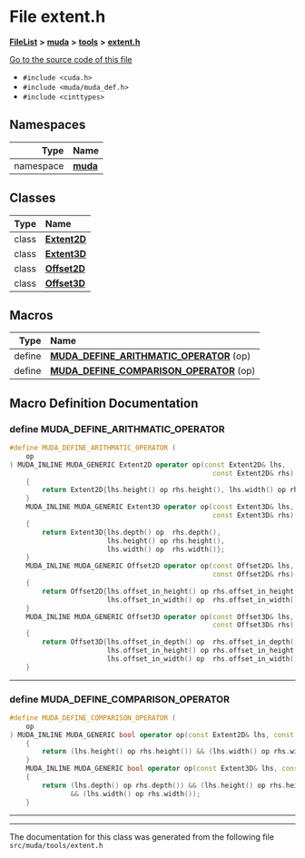 

# File extent.h



[**FileList**](files.md) **>** [**muda**](dir_be047e8c00f93e2e88c2a417393a7f42.md) **>** [**tools**](dir_4d62fb1c1e2c9fb3fa1c4847a09b7b77.md) **>** [**extent.h**](extent_8h.md)

[Go to the source code of this file](extent_8h_source.md)



* `#include <cuda.h>`
* `#include <muda/muda_def.h>`
* `#include <cinttypes>`













## Namespaces

| Type | Name |
| ---: | :--- |
| namespace | [**muda**](namespacemuda.md) <br> |


## Classes

| Type | Name |
| ---: | :--- |
| class | [**Extent2D**](classmuda_1_1_extent2_d.md) <br> |
| class | [**Extent3D**](classmuda_1_1_extent3_d.md) <br> |
| class | [**Offset2D**](classmuda_1_1_offset2_d.md) <br> |
| class | [**Offset3D**](classmuda_1_1_offset3_d.md) <br> |

















































## Macros

| Type | Name |
| ---: | :--- |
| define  | [**MUDA\_DEFINE\_ARITHMATIC\_OPERATOR**](extent_8h.md#define-muda_define_arithmatic_operator) (op) <br> |
| define  | [**MUDA\_DEFINE\_COMPARISON\_OPERATOR**](extent_8h.md#define-muda_define_comparison_operator) (op) <br> |

## Macro Definition Documentation





### define MUDA\_DEFINE\_ARITHMATIC\_OPERATOR 

```C++
#define MUDA_DEFINE_ARITHMATIC_OPERATOR (
    op
) MUDA_INLINE MUDA_GENERIC Extent2D operator op(const Extent2D& lhs,               \
                                                  const Extent2D& rhs) MUDA_NOEXCEPT \
    {                                                                                \
        return Extent2D{lhs.height() op rhs.height(), lhs.width() op rhs.width()};   \
    }                                                                                \
    MUDA_INLINE MUDA_GENERIC Extent3D operator op(const Extent3D& lhs,               \
                                                  const Extent3D& rhs) MUDA_NOEXCEPT \
    {                                                                                \
        return Extent3D{lhs.depth() op  rhs.depth(),                                 \
                        lhs.height() op rhs.height(),                                \
                        lhs.width() op  rhs.width()};                                 \
    }                                                                                \
    MUDA_INLINE MUDA_GENERIC Offset2D operator op(const Offset2D& lhs,               \
                                                  const Offset2D& rhs) MUDA_NOEXCEPT \
    {                                                                                \
        return Offset2D{lhs.offset_in_height() op rhs.offset_in_height(),            \
                        lhs.offset_in_width() op  rhs.offset_in_width()};             \
    }                                                                                \
    MUDA_INLINE MUDA_GENERIC Offset3D operator op(const Offset3D& lhs,               \
                                                  const Offset3D& rhs) MUDA_NOEXCEPT \
    {                                                                                \
        return Offset3D{lhs.offset_in_depth() op  rhs.offset_in_depth(),             \
                        lhs.offset_in_height() op rhs.offset_in_height(),            \
                        lhs.offset_in_width() op  rhs.offset_in_width()};             \
    }
```




<hr>



### define MUDA\_DEFINE\_COMPARISON\_OPERATOR 

```C++
#define MUDA_DEFINE_COMPARISON_OPERATOR (
    op
) MUDA_INLINE MUDA_GENERIC bool operator op(const Extent2D& lhs, const Extent2D& rhs) MUDA_NOEXCEPT \
    {                                                                                                 \
        return (lhs.height() op rhs.height()) && (lhs.width() op rhs.width());                        \
    }                                                                                                 \
    MUDA_INLINE MUDA_GENERIC bool operator op(const Extent3D& lhs, const Extent3D& rhs) MUDA_NOEXCEPT \
    {                                                                                                 \
        return (lhs.depth() op rhs.depth()) && (lhs.height() op rhs.height())                         \
               && (lhs.width() op rhs.width());                                                       \
    }
```




<hr>

------------------------------
The documentation for this class was generated from the following file `src/muda/tools/extent.h`

